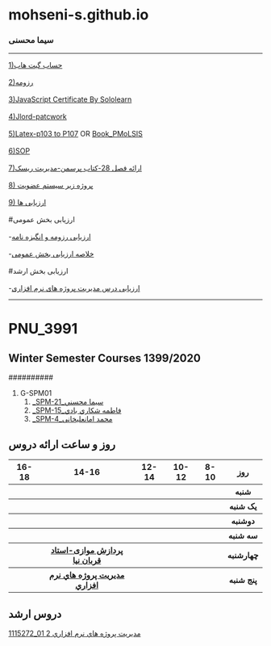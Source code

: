 # mohseni-s.github.io
### سیما محسنی
 
---
[1)حساب گیت هاب](https://github.com/mohseni-s)
<br/><br/>
[2)رزومه](https://mohseni-s.github.io/)
<br/><br/>
[3)JavaScript Certificate By Sololearn](https://github.com/mohseni-s/PNU_3991_AR/blob/main/cert-1024-20270937.jpg)
<br/><br/>
[4)Jlord-patcwork](https://github.com/mohseni-s/PNU_3991_AR/blob/main/jlord-pachwork.png)
<br/><br/>
[5)Latex-p103 to P107](https://github.com/mohseni-s/PNU_3991_AR/tree/main/latex-p103%20to%20p107-sima%20mohseni) OR [Book_PMoLSIS](https://github.com/mohseni-s/Book_PMoLSIS)
<br/><br/>
[6)SOP](https://github.com/mohseni-s/PNU_3991_AR/blob/main/SOP.docx)
<br/><br/>
[7)ارائه فصل 28-کتاب پرسمن-مدیریت ریسک](https://github.com/mohseni-s/Pressman-28-RiskManagement.git)
<br/><br/>
[8) پروژه زیر سیستم عضویت](https://github.com/mohseni-s/registration_project)
<br/><br/>
[9) ارزیابی ها](https://github.com/mohseni-s/PNU_3991_AR/tree/main/%D8%A7%D8%B1%D8%B2%DB%8C%D8%A7%D8%A8%DB%8C%20%D9%85%D8%AF%DB%8C%D8%B1%DB%8C%D8%AA%20%D9%BE%D8%B1%D9%88%DA%98%D9%87%20%D9%87%D8%A7%DB%8C%20%D9%86%D8%B1%D9%85%20%D8%A7%D9%81%D8%B2%D8%A7%D8%B1%DB%8C)
<br></br>
#ارزیابی بخش عمومی
<br></br>
-[ارزیابی رزومه و انگیزه نامه ](https://github.com/mohseni-s/PNU_3991_AR/blob/main/General/SM_CV_CheckList_AR_3991.pdf)
<br></br>
-[خلاصه ارزیابی بخش عمومی ](https://github.com/mohseni-s/PNU_3991_AR/blob/main/General/SM_GeneralSection_CheckList_AR_3991%20(1).pdf)
<br></br>
#ارزیابی بخش ارشد
<br></br>
-[ارزیابی درس مدیریت پروژه های نرم افزاری ](https://github.com/mohseni-s/PNU_3991_AR/blob/main/General/SM_SoftwareProjectManagement_CheckList_AR_3991.pdf)

------------------------------------
# PNU_3991
## Winter Semester Courses 1399/2020
##########
1. G-SPM01
    1. [_SPM-21_سيما محسني](https://github.com/AliRazavi-edu/PNU_3991/tree/master/_MSc/SoftwareProjectManagement/1115272_01/21_%D8%B3%D9%8A%D9%85%D8%A7%20%D9%85%D8%AD%D8%B3%D9%86%D9%8A) 
    2. [_SPM-15_فاطمه شكاري بادي](https://github.com/AliRazavi-edu/PNU_3991/tree/master/_MSc/SoftwareProjectManagement/1115272_01/15_%D9%81%D8%A7%D8%B7%D9%85%D9%87%20%D8%B4%D9%83%D8%A7%D8%B1%D9%8A%20%D8%A8%D8%A7%D8%AF%D9%8A)
    3. [_SPM-4_محمد امانعلیخانی](https://github.com/AliRazavi-edu/PNU_3991/tree/master/_MSc/SoftwareProjectManagement/1115272_01/04_%D9%85%D8%AD%D9%85%D8%AF%20%D8%A7%D9%85%D8%A7%D9%86%D8%B9%D9%84%D9%8A%D8%AE%D8%A7%D9%86%D9%8A)
     
       


## روز و ساعت ارائه دروس

<table style="width:100%">
  <tr>
    <th >16-18</th>
    <th >14-16</th>
    <th >12-14</th>
    <th>10-12</th>
    <th>8-10</th>
    <th>روز</th>
  </tr>
  <tr>
    <th ></th>
    <th ></th>
    <th></th>
    <th></th>
    <th ></th>
    <th>شنبه</th>
  </tr>
   <tr>
    <th ></th>
    <th ></th>
    <th></th>
    <th></th>
    <th ></th>
    <th>یک شنبه</th>
  </tr>
   <tr>
     <th ></th>
    <th ></th>
    <th></th>
    <th></th>
    <th ></th>  
    <th>دوشنبه</th>
  </tr>
   <tr>
    <th ></th>
    <th ></th>
    <th></th>
    <th></th>
    <th ></th>
    <th>سه شنبه</th>
  </tr>
   <tr>
    <th ></th>
    <th ><a  href=>پردازش موازی-استاد قربان نیا</a></th>
    <th></th>
    <th></th>
     <th ></th>
    <th>چهارشنبه</th>
  </tr>
   <tr>
    <th ></th>
     <th ><a  href="https://github.com/AliRazavi-edu/PNU_3991/tree/master/_MSc/SoftwareProjectManagement">مديريت پروژه هاي نرم افزاري</a></th>
     <th ></th>
     <th></th>
    <th></th>
    <th>پنج شنبه</th>
  </tr>
</table>

## دروس ارشد
[1115272_01	مديريت پروژه هاي نرم افزاري	2](https://github.com/AliRazavi-edu/PNU_3991/tree/master/_MSc/SoftwareProjectManagement)
